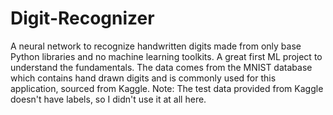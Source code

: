 # Digit-Recognizer
A neural network to recognize handwritten digits made from only base Python libraries and no machine learning toolkits. A great first ML project to understand the fundamentals. The data comes from the MNIST database which contains hand drawn digits and is commonly used for this application, sourced from Kaggle.
Note: The test data provided from Kaggle doesn't have labels, so I didn't use it at all here.
